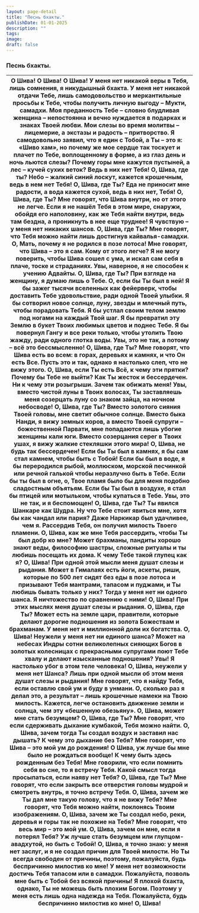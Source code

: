 ```yaml
---
layout: page-detail
title: "Песнь бхакты."
publishDate: 01-01-2025
description: ""
tags:
image:
draft: false
---
```


### Песнь бхакты.

| О Шива! О Шива! О Шива!  У меня нет никакой веры в Тебя, лишь сомнения, я никудышный бхакта.  У меня нет никакой отдачи Тебе, лишь самодовольство и меркантильные просьбы к Тебе, чтобы получить личную выгоду – Мукти, самадхи.  Моя преданность Тебе – словно блудливая женщина – непостоянна и вечно нуждается в подарках и знаках Твоей любви.  Мои слезы во время молитвы – лицемерие, а экстазы и радость – притворство.  Я самодовольно заявил, что я един с Тобой, а Ты – это я: «Шиво хам», но почему же мое сердце так тоскует и плачет по Тебе, воплощенному в форме, а из глаз день и ночь льются слезы?  Почему горы мне кажутся пустыней, а лес – кучей сухих веток?  Ведь в них нет Тебя!  О, Шива, где ты?  Небо – жалкий синий лоскут, кажется крошечным, ведь в нем нет Тебя!  О, Шива, где Ты?  Еда не приносит мне радости, а вода кажется сухой, ведь в них нет, Тебя!  О, Шива, где Ты?  Мне говорят, что Шива внутри, но от этого не легче. Если я не нашёл Тебя в этом мире, снаружи, обойдя его наполовину, как же Тебя найти внутри, ведь там бездна, а проникнуть в нее еще труднее!  Я чувствую – у меня нет никаких шансов.  О, Шива, где Ты?  Мне говорят, что Тебя можно найти лишь достигнув кайвалья-самадхи.  О, Мать, почему я не родился в позе лотоса!  Мне говорят, что Шива – это я сам. Кому от этого легче?  Я не могу поверить, чтобы Шива сошел с ума, и искал сам себя в плаче, тоске и страданиях.  Увы, наверное, я не способен к учению Адвайты.  О, Шива, где Ты?  При взгляде на женщину, я думаю лишь о Тебе. О, если бы Ты был в ней!  Я бы зажег тысячи вселенных как фейерверк, чтобы доставить Тебе удовольствие, ради одной Твоей улыбки.  Я бы сотворил новое солнце, луну, звезды и млечный путь, чтобы порадовать Тебя.  Я бы устлал своим телом землю под ногами на каждый Твой шаг.  Я бы превратил эту Землю в букет Твоих любимых цветов и поднес Тебе.  Я бы повернул Гангу и все реки только, чтобы утолить Твою жажду, ради одного глотка воды.  Увы, это не так, а потому – всё это бессмысленно!  О, Шива, где Ты?  Мне говорят, что Шива есть во всем: в горах, деревьях и камнях, и что Он есть Все.  Пусть это и так, однако я настолько слеп, что не вижу этого.  О, Шива, если Ты есть Всё, к чему эти прятки?  Почему бы Тебе не выйти?  Как Ты жесток и бессердечен. Ни к чему эти розыгрыши. Зачем так обижать меня!  Увы, вместо чистой луны в Твоих волосах, Ты заставляешь меня созерцать луну со знаком зайца, на ночном небосводе!  О, Шива, где Ты?  Вместо золотого сияния Твоей головы, мне светит обычное солнце.  Вместо быка Нанди, я вижу земных коров, а вместо Твоей супруги – божественной Парвати, мне попадаются лишь убогие женщины кали юги.  Вместо созерцания серег в Твоих ушах, я вижу жалкие стекляшки этого мира!  О, Шива, не будь так бессердечен!  Если бы Ты был в камнях, я бы сам стал камнем, чтобы быть с Тобой!  Если бы был в воде, я бы переродился рыбой, моллюском, морской песчинкой или речной галькой чтобы неразлучно быть в Тебе.  Если бы ты был в огне, о, Твое пламя было бы для меня подобно сладостным объятьям.  Если бы Ты был в воздухе, я стал бы птицей или мотыльком, чтобы купаться в Тебе.  Увы, это не так, и я беспомощен!  О, Шива, где Ты?  Ты явился Шанкаре как Шудра. Ну что Тебе стоит явиться мне, хотя бы как чандал или пария? Даже Наркикар был удачливее, чем я. Рассердив Тебя, он получил милость Твоего пламени.  О, Шива, как же мне Тебя рассердить, чтобы Ты был добр ко мне?  Может брахманы, пандиты хорошо знают веды, философию шастры, сложные ритуалы и ты любишь посещать их дома. К чему Тебе такой глупец как я?  О, Шива! При одной этой мысли меня душат слезы и рыдания.  Может в Гималаях есть йоги, аскеты, риши, которые по 500 лет сидят без еды в позе лотоса и призывают Тебя мантрами, тапасом и пуджами, и Ты любишь бывать только у них?  Тогда у меня нет ни одного шанса. Я ничтожество по сравнению с ними!  О, Шива! При этих мыслях меня душат слезы и рыдания.  О, Шива, где Ты?  Может есть на земле цари, правители, которые делают дорогие подношения из золота Божествам и брахманам. У меня нет и миллионной доли их богатства.  О, Шива! Неужели у меня нет ни единого шанса?  Может на небесах Индры сотни великолепных сияющих Богов в золотых колесницах с прекрасными супругами поют Тебе хвалу и делают изысканные подношения?  Увы! Я настолько убог в этом теле человека!  О, Шива, неужели у меня нет Шанса?  Лишь при одной мысли об этом меня душат слезы и рыдания!  Мне говорят, что я найду Тебя, если оставлю свой ум и буду в унмани.  О, сколько раз я делал это, а результат – лишь крошечные намеки на Твою милость.  Кажется, легче остановить движение земли и солнца, чем эту «бешенную обезьяну».  О, Шива, может мне стать безумцем?  О, Шива, где Ты?  Мне говорят, что если сдерживать дыхание кумбакой, Тебя можно найти.  О, Шива, зачем тогда Ты создал воздух и заставил нас дышать?  К чему это дыхание без Тебя?  Мне говорят, что Шива – это мой ум до рождения!  О Шива, уж лучше бы мне было не рождаться вообще!  К чему быть здесь рожденным без Тебя!  Мне говорили, что если помнить себя во сне, то я встречу Тебя. Какой смысл тогда просыпаться, если наяву нет Тебя?  О, Шива, где Ты?  Мне говорят, что если закрыть все отверстия головы мудрой и смотреть внутрь, я точно встречу Тебя.  О, Шива, зачем же Ты дал мне такую голову, что я не вижу Тебя?  Мне говорят, что Тебя можно найти, поклонясь Твоим изображениям.  О, Шива, зачем же Ты создал небо, реки, деревья и горы так не похожие на Тебя?  Мне говорят, что весь мир – это мой ум.  О, Шива, зачем он мне, если я потерял Тебя?  Уж лучше стать безумцем или глупцом-авадхутой, но быть с Тобой!  О, Шива, я точно знаю: у меня нет заслуг, и я не создал причин для Твоей милости.  Но Ты всегда свободен от причины, поэтому, пожалуйста, будь беспричинно милостив ко мне!  У меня нет возможности достичь Тебя тапасом или в самадхи. Пожалуйста, позволь мне быть с Тобой без всякой причины!  Я плохой бхакта, однако, Ты не можешь быть плохим Богом.  Поэтому у меня есть лишь одна надежда на Тебя.  Пожалуйста, будь беспричинно милостив ко мне!  О, Шива! |
| ------------------------------------------------------------------------------------------------------------------------------------------------------------------------------------------------------------------------------------------------------------------------------------------------------------------------------------------------------------------------------------------------------------------------------------------------------------------------------------------------------------------------------------------------------------------------------------------------------------------------------------------------------------------------------------------------------------------------------------------------------------------------------------------------------------------------------------------------------------------------------------------------------------------------------------------------------------------------------------------------------------------------------------------------------------------------------------------------------------------------------------------------------------------------------------------------------------------------------------------------------------------------------------------------------------------------------------------------------------------------------------------------------------------------------------------------------------------------------------------------------------------------------------------------------------------------------------------------------------------------------------------------------------------------------------------------------------------------------------------------------------------------------------------------------------------------------------------------------------------------------------------------------------------------------------------------------------------------------------------------------------------------------------------------------------------------------------------------------------------------------------------------------------------------------------------------------------------------------------------------------------------------------------------------------------------------------------------------------------------------------------------------------------------------------------------------------------------------------------------------------------------------------------------------------------------------------------------------------------------------------------------------------------------------------------------------------------------------------------------------------------------------------------------------------------------------------------------------------------------------------------------------------------------------------------------------------------------------------------------------------------------------------------------------------------------------------------------------------------------------------------------------------------------------------------------------------------------------------------------------------------------------------------------------------------------------------------------------------------------------------------------------------------------------------------------------------------------------------------------------------------------------------------------------------------------------------------------------------------------------------------------------------------------------------------------------------------------------------------------------------------------------------------------------------------------------------------------------------------------------------------------------------------------------------------------------------------------------------------------------------------------------------------------------------------------------------------------------------------------------------------------------------------------------------------------------------------------------------------------------------------------------------------------------------------------------------------------------------------------------------------------------------------------------------------------------------------------------------------------------------------------------------------------------------------------------------------------------------------------------------------------------------------------------------------------------------------------------------------------------------------------------------------------------------------------------------------------------------------------------------------------------------------------------------------------------------------------------------------------------------------------------------------------------------------------------------------------------------------------------------------------------------------------------------------------------------------------------------------------------------------------------------------------------------------------------------------------------------------------------------------------------------------------------------------------------------------------------------------------------------------------------------------------------------------------------------------------------------------------------------------------------------------------------------------------------------------------------------------------------------------------------------------------------------------------------------------------------------------------------------------------------------------------------------------------------------------------------------------------------------------------------------------------------------------------------------------------------------------------------------------------------------------------------------------------------------------------------------------------------------------------------- |
  
  
